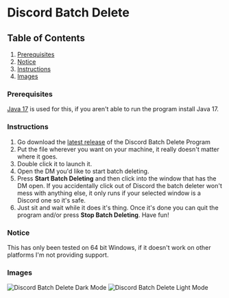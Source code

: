 # Discord Batch Delete
## Table of Contents
1. [Prerequisites](prerequisites)
2. [Notice](#notice)
3. [Instructions](#instructions)
4. [Images](#images)
### Prerequisites
[Java 17](https://adoptium.net/temurin/releases/) is used for this, if you aren't able to run the program install Java 17.
### Instructions
1. Go download the [latest release](https://github.com/SmushyTaco/Discord-Batch-Delete/releases/latest/) of the Discord Batch Delete Program
2. Put the file wherever you want on your machine, it really doesn't matter where it goes.
3. Double click it to launch it.
4. Open the DM you'd like to start batch deleting.
5. Press **Start Batch Deleting** and then click into the window that has the DM open. If you accidentally click out of Discord the batch deleter won't mess with anything else, it only runs if your selected window is a Discord one so it's safe.
6. Just sit and wait while it does it's thing. Once it's done you can quit the program and/or press **Stop Batch Deleting**. Have fun!
### Notice
This has only been tested on 64 bit Windows, if it doesn't work on other platforms I'm not providing support.
### Images
![Discord Batch Delete Dark Mode](https://i.imgur.com/6o4geXT.png)
![Discord Batch Delete Light Mode](https://i.imgur.com/lygIF9A.png)

